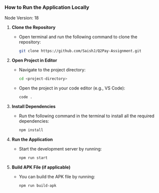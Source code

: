 ### How to Run the Application Locally

Node Version: 18

1. **Clone the Repository**

   - Open terminal and run the following command to clone the repository:
     ```bash
     git clone https://github.com/SaishJ/Q2Pay-Assignment.git
     ```

2. **Open Project in Editor**

   - Navigate to the project directory:
     ```bash
     cd <project-directory>
     ```
   - Open the project in your code editor (e.g., VS Code):
     ```bash
     code .
     ```

3. **Install Dependencies**

   - Run the following command in the terminal to install all the required dependencies:
     ```bash
     npm install
     ```

4. **Run the Application**
   - Start the development server by running:
     ```bash
     npm run start
     ```
5. **Build APK File (if applicable)**
   - You can build the APK file by running:
     ```bash
     npm run build-apk
     ```

